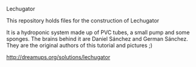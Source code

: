 Lechugator

This repository holds files for the construction of Lechugator

It is a hydroponic system made up of PVC tubes, a small pump and some sponges. 
The brains behind it are Daniel Sánchez and German Sánchez. 
They are the original authors of this tutorial and pictures ;)

http://dreamups.org/solutions/lechugator
